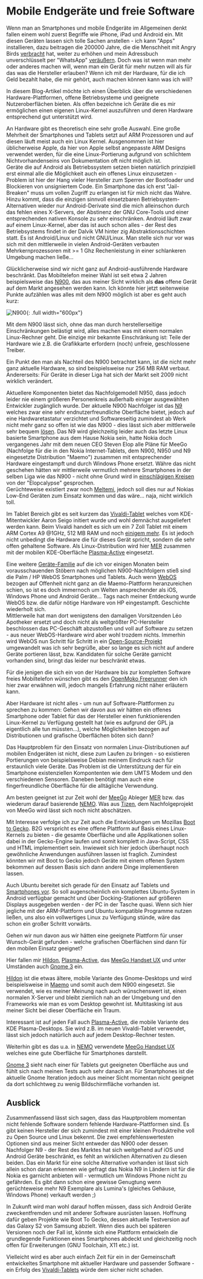 # Mobile Endgeräte und freie Software

Wenn man an Smartphones und mobile Endgeräte im Allgemeinen denkt fallen einem wohl zuerst Begriffe wie iPhone, iPad und Android ein. Mit diesen Geräten lassen sich tolle Sachen anstellen - ich kann "Apps" installieren, dazu beitragen die 200000 Jahre, die die Menschheit mit Angry Birds [verbracht](http://www.rovio.com/en/news/blog/95/angry-birds-smashes-half-a-billion-downloads/) hat, weiter zu erhöhen und mein Adressbuch unverschlüsselt per "WhatsApp" [veräußern](http://blog.posativ.org/2011/wieviel-sind-meine-telefonnummern-wert-9-cent/).
Doch was ist wenn man mehr oder anderes machen will, wenn man ein Gerät für mehr nutzen will als für das was die Hersteller erlauben? Wenn ich mit der Hardware, für die ich Geld bezahlt habe, die mir gehört, auch machen können kann was ich will?

In diesem Blog-Artikel möchte ich einen Überblick über die verschiedenen Hardware-Plattformen, offene Betriebsysteme und geeignete Nutzeroberflächen bieten.
Als offen bezeichne ich Geräte die es mir ermöglichen einen eigenen Linux-Kernel auszuführen und deren Hardware entsprechend gut unterstützt wird.

An Hardware gibt es theoretisch eine sehr große Auswahl. Eine große Mehrheit der Smartphones und Tablets setzt auf ARM Prozessoren und auf diesen läuft meist auch ein Linux Kernel. Ausgenommen ist hier üblicherweise Apple, da hier von Apple selbst angepasste ARM Designs verwendet werden, für die eine Linux-Portierung aufgrund von schlichtem Nichtvorhandenseins von Dokumentation oft nicht möglich ist.  
Geräte die auf Android als Betriebssystem setzen bieten natürlich prinzipiell erst einmal alle die Möglichkeit auch ein offenes Linux einzusetzen - Problem ist hier der Hang vieler Hersteller zum Sperren der Bootloader und Blockieren von unsigniertem Code. Ein Smartphone das ich erst "Jail-Breaken" muss um vollen Zugriff zu erlangen ist für mich nicht das Wahre. Hinzu kommt, dass die einzigen sinnvoll einsetzbaren Betriebsystem-Alternativen wieder nur Android-Derivate sind die mich alleinschon durch das fehlen eines X-Servers, der Abstinenz der GNU Core-Tools und einer entsprechenden nativen Konsole zu sehr einschränken. Android läuft zwar auf einem Linux-Kernel, aber das ist auch schon alles - der Rest des Betriebsystems findet in der Dalvik VM hinter zig Abstraktionsschichten statt. Es ist Android/Linux und nicht GNU/Linux. Man stelle sich nur vor was sich mit den mittlerweile in vielen Android-Geräten verbauten Mehrkernprozessoren mit >= 1 Ghz Rechenleistung in einer schlankeren Umgebung machen ließe...

Glücklicherweise sind wir nicht ganz auf Android-ausführende Hardware beschränkt. Das Mobiltelefon meiner Wahl ist seit etwa 2 Jahren beispielsweise das [N900](http://en.wikipedia.org/wiki/Nokia_N900), das aus meiner Sicht wirklich als **das** offene Gerät auf dem Markt angesehen werden kann. Ich könnte hier jetzt seitenweise Punkte aufzählen was alles mit dem N900 möglich ist aber es geht auch kurz:

![N900](https://static.kummerlaender.eu/media/n900_teaser.png){: .full width="600px"}

Mit dem N900 lässt sich, ohne das man durch herstellerseitige Einschränkungen belästigt wird, alles machen was mit einem normalen Linux-Rechner geht. Die einzige mir bekannte Einschränkung ist: Teile der Hardware wie z.B. die Grafikkarte erfordern (noch) unfreie, geschlossene Treiber.

Ein Punkt den man als Nachteil des N900 betrachtet kann, ist die nicht mehr ganz aktuelle Hardware, so sind beispielsweise nur 256 MB RAM verbaut. Andererseits: Für Geräte in dieser Liga hat sich der Markt seit 2009 nicht wirklich verändert.

Aktuellere Komponenten bietet das Nachfolgemodell N950, dass jedoch leider nie einem größeren Personenkreis außerhalb einiger ausgewählten Entwickler zugänglich wurde. Der aktuelle N900 Nachfolger ist das [N9](http://swipe.nokia.com) welches zwar eine sehr endnutzerfreundliche Oberfläche bietet, jedoch auf eine Hardwaretastatur verzichtet und Softwareseitig zumindest ab Werk nicht mehr ganz so offen ist wie das N900 - dies lässt sich aber mittlerweile sehr bequem [lösen](https://endno.de/~itsnotabigtruck/inception/). Das N9 wird gleichzeitig leider auch das letzte Linux basierte Smartphone aus dem Hause Nokia sein, hatte Nokia doch vergangenes Jahr mit dem neuen CEO Steven Elop alle Pläne für MeeGo (Nachfolge für die in den Nokia Internet-Tablets, dem N900, N950 und N9 eingesetzte Distribution "Maemo") zusammen mit entsprechender Hardware eingestampft und durch Windows Phone ersetzt. Währe das nicht geschehen hätten wir mittlerweile vermutlich mehrere Smartphones in der selben Liga wie das N900 - nicht ohne Grund wird in [einschlägigen Kreisen](http://talk.maemo.org) von der "Elopcalypse" gesprochen.  
Gerüchteweise existiert zwar noch [Meltemi](http://en.wikipedia.org/wiki/Meltemi_(operating_system)), jedoch soll dies nur auf Nokias Low-End Geräten zum Einsatz kommen und das wäre... naja, nicht wirklich toll.

Im Tablet Bereich gibt es seit kurzem das [Vivaldi-Tablet](http://makeplaylive.com/) welches vom KDE-Mitentwickler Aaron Seigo initiert wurde und wohl demnächst ausgeliefert werden kann. Beim Vivaldi handelt es sich um ein 7 Zoll Tablet mit einem ARM Cortex A9 @1GHz, 512 MB RAM und noch [einigem mehr](http://makeplaylive.com/). Es ist jedoch nicht unbedingt die Hardware die für dieses Gerät spricht, sondern die sehr offen gehaltene Software. Als Linux-Distribution wird hier [MER](http://merproject.org/) zusammen mit der mobilen KDE-Oberfläche [Plasma-Active](http://plasma-active.org/) eingesetzt.

Eine weitere [Geräte-Familie](http://en.wikipedia.org/wiki/Palm_Pre) auf die ich vor einigen Monaten beim vorausschauenden Stöbern nach möglichen N900-Nachfolgern stieß sind die Palm / HP WebOS Smartphones und Tablets. Auch wenn [WebOS](https://developer.palm.com/) bezogen auf Offenheit nicht ganz an die Maemo-Plattform heranzureichen schien, so ist es doch immernoch um Welten ansprechender als iOS, Windows Phone und Android Geräte... Tags nach meiner Entdeckung wurde WebOS bzw. die dafür nötige Hardware von HP eingestampft. Geschichte wiederholt sich.  
Mittlerweile hat man dort wenigstens den damaligen Vorsitzenden Léo Apotheker ersetzt und doch nicht als weltgrößter PC-Hersteller beschlossen das PC-Geschäft abzustoßen und voll auf Software zu setzen - aus neuer WebOS-Hardware wird aber wohl trozdem nichts. Immerhin wird WebOS nun Schritt für Schritt in ein [Open-Source-Projekt](https://developer.palm.com/) umgewandelt was ich sehr begrüße, aber so lange es sich nicht auf andere Geräte portieren lässt, bzw. Kandidaten für solche Geräte garnicht vorhanden sind, bringt das leider nur beschränkt etwas.

Für die jenigen die sich ein von der Hardware bis zur kompletten Software freies Mobiltelefon wünschen gibt es den [OpenMoko Freerunner](http://www.openmoko.com/freerunner.html) den ich hier zwar erwähnen will, jedoch mangels Erfahrung nicht näher erläutern kann.

Aber Hardware ist nicht alles - um nun auf Software-Plattformen zu sprechen zu kommen:  Gehen wir davon aus wir hätten ein offenes Smartphone oder Tablet für das der Hersteller einen funktionierenden Linux-Kernel zu Verfügung gestellt hat (wie es aufgrund der GPL ja eigentlich alle tun müssten...), welche Möglichkeiten bezogen auf Distributionen und grafische Oberflächen böten sich dann?

Das Hauptproblem für den Einsatz von normalen Linux-Distributionen auf mobilen Endgeräten ist nicht, diese zum Laufen zu bringen - so existieren Portierungen von beispielsweise Debian meinem Eindruck nach für erstaunlich viele Geräte. Das Problem ist die Unterstützung der für ein Smartphone existenziellen Kompontenten wie dem UMTS Modem und den verschiedenen Sensoren. Daneben benötigt man auch eine fingerfreundliche Oberfläche für die alltägliche Verwendung.

Am besten geeignet ist zur Zeit wohl der [MeeGo](https://meego.com/) Ableger [MER](http://merproject.org/) bzw. das wiederum darauf basierende [NEMO](http://wiki.merproject.org/wiki/Nemo). Was aus [Tizen](https://www.tizen.org/), dem Nachfolgeprojekt von MeeGo wird lässt sich noch nicht abschätzen.

Mit Interesse verfolge ich zur Zeit auch die Entwicklungen um Mozillas [Boot to Gecko](http://hacks.mozilla.org/2012/02/mozillas-boot-to-gecko-the-web-is-the-platform/). B2G verspricht es eine offene Plattform auf Basis eines Linux-Kernels zu bieten - die gesamte Oberfläche und alle Applikationen sollen dabei in der Gecko-Engine laufen und somit komplett in Java-Script, CSS und HTML implementiert sein. Inwieweit sich hier jedoch überhaupt noch gewöhnliche Anwendungen ausführen lassen ist fraglich. Zumindest könnten wir mit Boot to Gecko jedoch Geräte mit einem offenen System bekommen auf dessen Basis sich dann andere Dinge implementieren lassen.

Auch Ubuntu bereitet sich gerade für den Einsatz auf Tablets und [Smartphones vor](http://www.ubuntu.com/devices/android). So soll augenscheinlich ein komplettes Ubuntu-System in Android verfügbar gemacht und über Docking-Stationen auf größeren Displays ausgegeben werden - der PC in der Tasche quasi. Wenn sich hier jegliche mit der ARM-Plattform und Ubuntu kompatible Programme nutzen ließen, uns also ein vollwertiges Linux zu Verfügung stünde, wäre das schon ein großer Schritt vorwärts.

Gehen wir nun davon aus wir hätten eine geeignete Plattform für unser Wunsch-Gerät gefunden - welche grafischen Oberflächen sind dann für den mobilen Einsatz geeignet?

Hier fallen mir [Hildon](http://live.gnome.org/Hildon), [Plasma-Active](http://plasma-active.org/), das [MeeGo Handset UX](http://meego.gitorious.org/meego-handset-ux) und unter Umständen auch [Gnome 3](http://www.gnome.org/gnome-3/) ein.

[Hildon](http://live.gnome.org/Hildon) ist die etwas ältere, mobile Variante des Gnome-Desktops und wird beispielsweise in [Maemo](http://maemo.org) und somit auch dem N900 eingesetzt. Sie verwendet, wie es meiner Meinung nach auch wünschenswert ist, einen normalen X-Server und bleibt ziemlich nah an der Umgebung und den Frameworks wie man es vom Desktop gewohnt ist. Multitasking ist aus meiner Sicht bei dieser Oberfläche ein Traum.

Interessant ist auf jeden Fall auch [Plasma-Active](http://plasma-active.org/), die mobile Variante des KDE Plasma-Desktops. Sie wird z.B. im neuen Vivaldi-Tablet verwendet, lässt sich jedoch natürlich auch auf jedem Desktop-Rechner testen.

Weiterhin gibt es das u.a. in [NEMO](http://wiki.merproject.org/wiki/Nemo) verwendete [MeeGo Handset UX](http://meego.gitorious.org/meego-handset-ux) welches eine gute Oberfläche für Smartphones darstellt.

[Gnome 3](http://www.gnome.org/gnome-3/) sieht nach einer für Tablets gut geeigneten Oberfläche aus und fühlt sich nach meinen Tests auch sehr danach an. Für Smartphones ist die aktuelle Gnome Iteration jedoch aus meiner Sicht momentan nicht geeignet da dort schlichtweg zu wenig Bildschirmfläche vorhanden ist.

## Ausblick

Zusammenfassend lässt sich sagen, dass das Hauptproblem momentan nicht fehlende Software sondern fehlende Hardware-Plattformen sind. Es gibt keinen Hersteller der sich zumindest mit einer kleinen Produktreihe voll zu Open Source und Linux bekennt. Die zwei empfehlenswertesten Optionen sind aus meiner Sicht entweder das N900 oder dessen Nachfolger N9 - der Rest des Marktes hat sich weitgehend auf iOS und Android Geräte beschränkt, es fehlt an wirklichen Alternativen zu diesen beiden. Das ein Markt für eine solche Alternative vorhanden ist lässt sich allein schon daran erkennen wie gefragt das Nokia N9 in Ländern ist für die Nokia es garnicht anbieten will - vermutlich um Windows Phone nicht zu gefährden. Es gibt dann schon eine gewisse Genugtung wenn gerüchteweise mehr N9 Exemplare als Lumina's (gleiches Gehäuse, Windows Phone) verkauft werden ;)

In Zukunft wird man wohl darauf hoffen müssen, dass sich Android Geräte zweckentfremden und mit anderer Software ausrüsten lassen. Hoffnung dafür geben Projekte wie Boot To Gecko, dessen aktuelle Testversion auf das Galaxy S2 von Samsung abzielt. Wenn dies auch bei späteren Versionen noch der Fall ist, könnte sich eine Plattform entwickeln die grundlegende Funktionen eines Smartphones abdeckt und gleichzeitig noch offen für Erweiterungen (GNU Toolchain, X11 etc.) ist.

Vielleicht wird es aber auch einfach Zeit für ein in der Gemeinschaft entwickeltes Smartphone mit aktueller Hardware und passender Software - ein Erfolg des [Vivaldi-Tablets](http://makeplaylive.com/) würde dem sicher nicht schaden.
